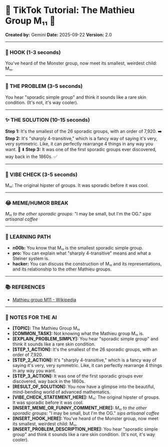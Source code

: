 # 🎵 TikTok Tutorial: The Mathieu Group M₁₁ 🎵

**Created by:** Gemini
**Date:** 2025-09-22
**Version:** 2.0

---

### 🤩 HOOK (1-3 seconds)

You've heard of the Monster group, now meet its smallest, weirdest child: M₁₁.

---

### 🤔 THE PROBLEM (3-5 seconds)

You hear "sporadic simple group" and think it sounds like a rare skin condition. (It's not, it's way cooler).

---

### ✨ THE SOLUTION (10-15 seconds)

**Step 1:** It's the smallest of the 26 sporadic groups, with an order of 7,920. ➡️
**Step 2:** It's "sharply 4-transitive," which is a fancy way of saying it's very, very symmetric. Like, it can perfectly rearrange 4 things in any way you want. 🤯 ⬇️
**Step 3:** It was one of the first sporadic groups ever discovered, way back in the 1860s. ✅

---

### 💅 VIBE CHECK (3-5 seconds)

M₁₁: The original hipster of groups. It was sporadic before it was cool.

---

### 😂 MEME/HUMOR BREAK

*M₁₁ to the other sporadic groups:*
"I may be small, but I'm the OG." *sips artisanal coffee*

---

### 🧠 LEARNING PATH

*   **n00b:** You know that M₁₁ is the smallest sporadic simple group.
*   **pro:** You can explain what "sharply 4-transitive" means and what a Steiner system is.
*   **hacker:** You can discuss the construction of M₁₁ and its representations, and its relationship to the other Mathieu groups.

---

### 📚 REFERENCES

*   [Mathieu group M11 - Wikipedia](https://en.wikipedia.org/wiki/Mathieu_group_M11)

---

### 📝 NOTES FOR THE AI

*   **[TOPIC]:** The Mathieu Group M₁₁
*   **[COMMON_TASK]:** Not knowing what the Mathieu group M₁₁ is.
*   **[EXPLAIN_PROBLEM_SIMPLY]:** You hear "sporadic simple group" and think it sounds like a rare skin condition.
*   **[STEP_1_ACTION]:** It's the smallest of the 26 sporadic groups, with an order of 7,920.
*   **[STEP_2_ACTION]:** It's "sharply 4-transitive," which is a fancy way of saying it's very, very symmetric. Like, it can perfectly rearrange 4 things in any way you want.
*   **[STEP_3_ACTION]:** It was one of the first sporadic groups ever discovered, way back in the 1860s.
*   **[RESULT_OF_SOLUTION]:** You now have a glimpse into the beautiful, mind-bending world of advanced mathematics.
*   **[VIBE_CHECK_STATEMENT_HERE]:** M₁₁: The original hipster of groups. It was sporadic before it was cool.
*   **[INSERT_MEME_OR_FUNNY_COMMENT_HERE]:** *M₁₁ to the other sporadic groups:*
"I may be small, but I'm the OG." *sips artisanal coffee*
*   **[INSERT_HOOK_HERE]:** You've heard of the Monster group, now meet its smallest, weirdest child: M₁₁.
*   **[INSERT_PROBLEM_DESCRIPTION_HERE]:** You hear "sporadic simple group" and think it sounds like a rare skin condition. (It's not, it's way cooler).